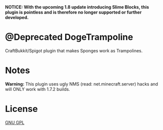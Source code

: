 **NOTICE: With the upcoming 1.8 update introducing Slime Blocks, this plugin is pointless and is therefore no longer supported or further developed.** 

@Deprecated DogeTrampoline
==============

CraftBukkit/Spigot plugin that makes Sponges work as Trampolines.

Notes
=====
**Warning:** This plugin uses ugly NMS (read: net.minecraft.server) hacks and will ONLY work with 1.7.2 builds.

License
=======
[GNU GPL](http://www.gnu.org/licenses/gpl)
